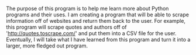 The purpose of this program is to help me learn more about Python programs and their uses. I am creating a program that will be able to scrape information off of websites and return them back to the user. For example, this program will scrape quotes and authors off of 'http://quotes.toscrape.com/' and put them into a CSV file for the user. Eventually, I will take what I have learned from this program and turn it into a larger, more fledged out program.